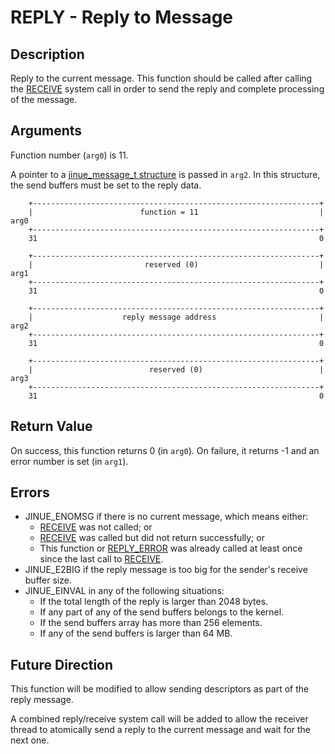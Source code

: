 # REPLY - Reply to Message

## Description

Reply to the current message. This function should be called after calling the
[RECEIVE](receive.md) system call in order to send the reply and complete
processing of the message.

## Arguments

Function number (`arg0`) is 11.

A pointer to a [jinue_message_t structure](../../include/jinue/shared/ipc.h)
is passed in `arg2`. In this structure, the send buffers must be set to the
reply data.

```
    +----------------------------------------------------------------+
    |                        function = 11                           |  arg0
    +----------------------------------------------------------------+
    31                                                               0
    
    +----------------------------------------------------------------+
    |                         reserved (0)                           |  arg1
    +----------------------------------------------------------------+
    31                                                               0

    +----------------------------------------------------------------+
    |                    reply message address                       |  arg2
    +----------------------------------------------------------------+
    31                                                               0

    +----------------------------------------------------------------+
    |                          reserved (0)                          |  arg3
    +----------------------------------------------------------------+
    31                                                               0
```

## Return Value

On success, this function returns 0 (in `arg0`). On failure, it returns -1 and
an error number is set (in `arg1`).

## Errors

* JINUE_ENOMSG if there is no current message, which means either:
    * [RECEIVE](receive.md) was not called; or
    * [RECEIVE](receive.md) was called but did not return successfully; or
    * This function or [REPLY_ERROR](reply-error.md) was already called at
      least once since the last call to [RECEIVE](receive.md).
* JINUE_E2BIG if the reply message is too big for the sender's receive buffer
size.
* JINUE_EINVAL in any of the following situations:
    * If the total length of the reply is larger than 2048 bytes.
    * If any part of any of the send buffers belongs to the kernel.
    * If the send buffers array has more than 256 elements.
    * If any of the send buffers is larger than 64 MB.

## Future Direction

This function will be modified to allow sending descriptors as part of the
reply message.

A combined reply/receive system call will be added to allow the receiver thread
to atomically send a reply to the current message and wait for the next one.
